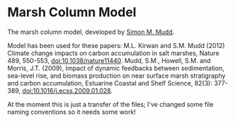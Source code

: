 Marsh Column Model
===================================

The marsh column model, developed by [Simon M. Mudd](http://www.geos.ed.ac.uk/homes/smudd). 

Model has been used for these papers:
M.L. Kirwan and S.M. Mudd (2012) Climate change impacts on carbon accumulation in salt marshes, Nature 489, 550-553, [doi:10.1038/nature11440](http://www.doi.org/doi:10.1038/nature11440).
Mudd, S.M., Howell, S.M. and Morris, J.T. (2009), Impact of dynamic feedbacks between sedimentation, sea-level rise, and biomass production on near surface marsh stratigraphy and carbon accumulation, Estuarine Coastal and Shelf Science, 82(3): 377-389, [doi:10.1016/j.ecss.2009.01.028](http://www.doi.org/doi:10.1016/j.ecss.2009.01.028).

At the moment this is just a transfer of the files; I've changed some file naming conventions so it needs some work!
